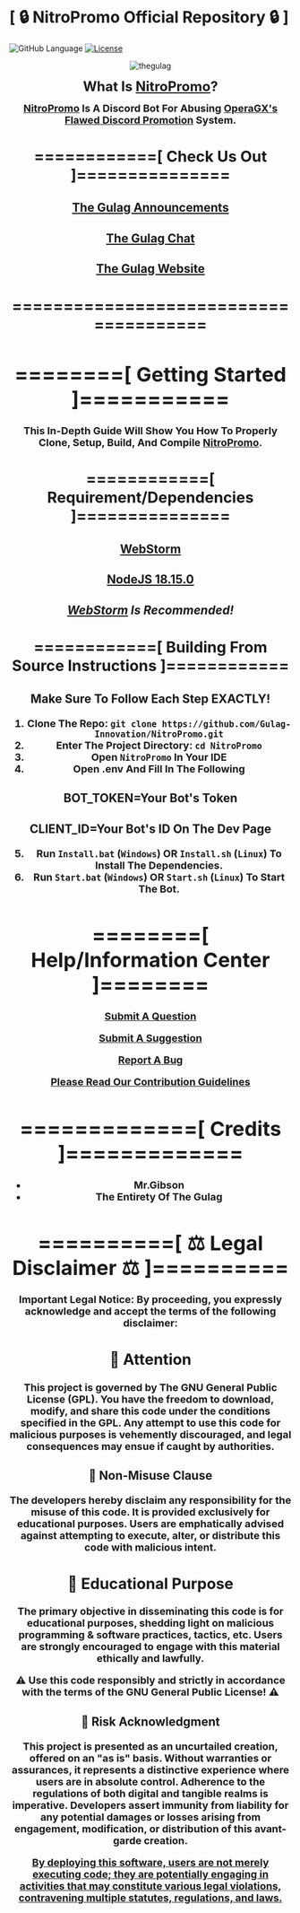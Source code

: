# [ 🔒 NitroPromo Official Repository 🔒 ]

![GitHub Language](https://img.shields.io/github/languages/top/Gulag-Innovation/NitroPromo?color=9900ee)
[![License](https://img.shields.io/github/license/Gulag-Innovation/NitroPromo)](https://github.com/Gulag-Innovation/NitroPromo/blob/master/LICENSE)

<p align="center">
    <img src="https://i.imgur.com/GNotjfd.png" alt="thegulag" />
</p>

<center>

<b><font size=+2>What Is [NitroPromo][NitroPromo]?</font></b>

<b><font size=+1> [NitroPromo][NitroPromo] Is A Discord Bot For Abusing [OperaGX's Flawed Discord Promotion][OperaGXPromo] System.

## ============[ Check Us Out ]===============

### [The Gulag Announcements][thegulag]
### [The Gulag Chat][thegulagchat]
### [The Gulag Website][thegulagwebsite]

## ======================================

# ========[ Getting Started ]===========

**This In-Depth Guide Will Show You How To Properly Clone, Setup, Build, And Compile [NitroPromo][NitroPromo].**

## ============[ Requirement/Dependencies ]===============

### [WebStorm][webstorm]
### [NodeJS 18.15.0][nodejs]

### **_[WebStorm][webstorm] Is Recommended!_**

## ============[ Building From Source Instructions ]============

### Make Sure To Follow Each Step EXACTLY!
1. Clone The Repo: `git clone https://github.com/Gulag-Innovation/NitroPromo.git`
2. Enter The Project Directory: `cd NitroPromo`
3. Open `NitroPromo` In Your IDE
4. Open .env And Fill In The Following
### BOT_TOKEN=Your Bot's Token
### CLIENT_ID=Your Bot's ID On The Dev Page
5. Run `Install.bat` (`Windows`) OR `Install.sh` (`Linux`) To Install The Dependencies.
6. Run `Start.bat` (`Windows`) OR `Start.sh` (`Linux`) To Start The Bot.

# ========[ Help/Information Center ]========

<center>

[Submit A Question](https://github.com/Gulag-Innovation/NitroPromo/issues/new?assignees=&labels=question&template=question.md&title=)

[Submit A Suggestion](https://github.com/Gulag-Innovation/NitroPromo/issues/new?assignees=&labels=suggestion&template=suggestion.md&title=)

[Report A Bug](https://github.com/Gulag-Innovation/NitroPromo/issues/new?assignees=&labels=bug&template=bug-report.md&title=)

[Please Read Our Contribution Guidelines](https://github.com/Gulag-Innovation/NitroPromo/blob/master/CONTRIBUTING.md)

</center>

# =============[ Credits ]=============

- Mr.Gibson
- The Entirety Of The Gulag

[NitroPromo]: https://github.com/Gulag-Innovation/NitroPromo 
[webstorm]: https://www.jetbrains.com/webstorm/download/
[nodejs]: https://nodejs.org/dist/v18.15.0/node-v18.15.0-x64.msi
[thegulag]: https://t.me/TheGulagOfficial
[thegulagchat]: https://t.me/TheGulagOfficialChat
[thegulagwebsite]: https://thegulag.net
[OperaGXPromo]: https://support.discord.com/hc/en-us/articles/19822382831767-1-Month-Discord-Nitro-for-Opera-GX-Users-2023-Promo-FAQ

# ==========[ ⚖️ Legal Disclaimer ⚖️ ]==========

**Important Legal Notice: By proceeding, you expressly acknowledge and accept the terms of the following disclaimer:**

## 📢 Attention

**This project is governed by The GNU General Public License (GPL). You have the freedom to download, modify, and share this code under the conditions specified in the GPL. Any attempt to use this code for malicious purposes is vehemently discouraged, and legal consequences may ensue if caught by authorities.**

### 🚨 Non-Misuse Clause

The developers hereby disclaim any responsibility for the misuse of this code. It is provided exclusively for educational purposes. Users are emphatically advised against attempting to execute, alter, or distribute this code with malicious intent.

## 🚀 Educational Purpose

The primary objective in disseminating this code is for educational purposes, shedding light on malicious programming & software practices, tactics, etc. Users are strongly encouraged to engage with this material ethically and lawfully.

**⚠️ Use this code responsibly and strictly in accordance with the terms of the GNU General Public License! ⚠️**

### 🚀 Risk Acknowledgment

This project is presented as an uncurtailed creation, offered on an "as is" basis. Without warranties or assurances, it represents a distinctive experience where users are in absolute control. Adherence to the regulations of both digital and tangible realms is imperative. Developers assert immunity from liability for any potential damages or losses arising from engagement, modification, or distribution of this avant-garde creation.

**<u>By deploying this software, users are not merely executing code; they are potentially engaging in activities that may constitute various legal violations, contravening multiple statutes, regulations, and laws.**</u>

</center>
